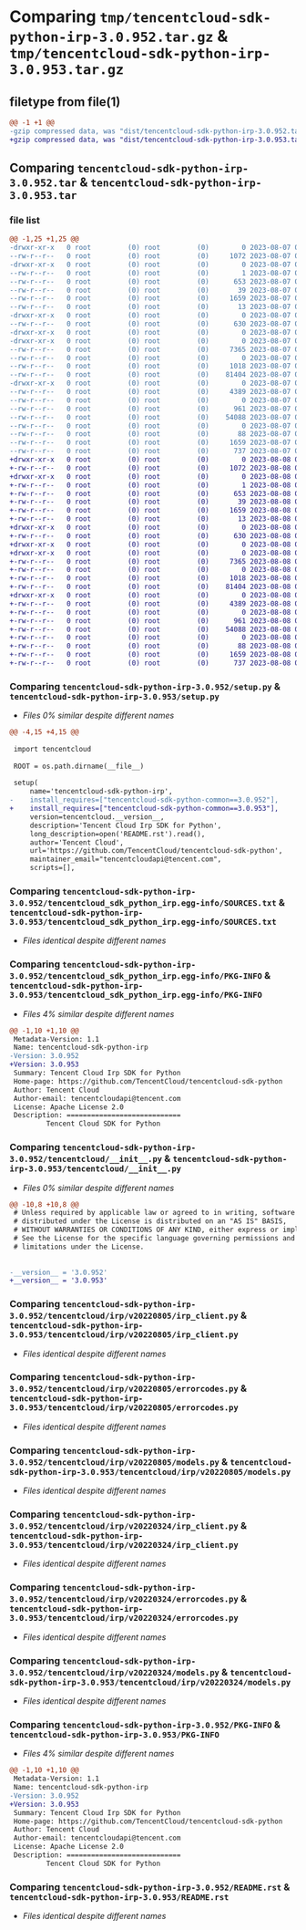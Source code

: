 # Comparing `tmp/tencentcloud-sdk-python-irp-3.0.952.tar.gz` & `tmp/tencentcloud-sdk-python-irp-3.0.953.tar.gz`

## filetype from file(1)

```diff
@@ -1 +1 @@
-gzip compressed data, was "dist/tencentcloud-sdk-python-irp-3.0.952.tar", last modified: Mon Aug  7 08:56:14 2023, max compression
+gzip compressed data, was "dist/tencentcloud-sdk-python-irp-3.0.953.tar", last modified: Tue Aug  8 00:27:26 2023, max compression
```

## Comparing `tencentcloud-sdk-python-irp-3.0.952.tar` & `tencentcloud-sdk-python-irp-3.0.953.tar`

### file list

```diff
@@ -1,25 +1,25 @@
-drwxr-xr-x   0 root         (0) root         (0)        0 2023-08-07 08:56:14.000000 tencentcloud-sdk-python-irp-3.0.952/
--rw-r--r--   0 root         (0) root         (0)     1072 2023-08-07 08:56:14.000000 tencentcloud-sdk-python-irp-3.0.952/setup.py
-drwxr-xr-x   0 root         (0) root         (0)        0 2023-08-07 08:56:14.000000 tencentcloud-sdk-python-irp-3.0.952/tencentcloud_sdk_python_irp.egg-info/
--rw-r--r--   0 root         (0) root         (0)        1 2023-08-07 08:56:14.000000 tencentcloud-sdk-python-irp-3.0.952/tencentcloud_sdk_python_irp.egg-info/dependency_links.txt
--rw-r--r--   0 root         (0) root         (0)      653 2023-08-07 08:56:14.000000 tencentcloud-sdk-python-irp-3.0.952/tencentcloud_sdk_python_irp.egg-info/SOURCES.txt
--rw-r--r--   0 root         (0) root         (0)       39 2023-08-07 08:56:14.000000 tencentcloud-sdk-python-irp-3.0.952/tencentcloud_sdk_python_irp.egg-info/requires.txt
--rw-r--r--   0 root         (0) root         (0)     1659 2023-08-07 08:56:14.000000 tencentcloud-sdk-python-irp-3.0.952/tencentcloud_sdk_python_irp.egg-info/PKG-INFO
--rw-r--r--   0 root         (0) root         (0)       13 2023-08-07 08:56:14.000000 tencentcloud-sdk-python-irp-3.0.952/tencentcloud_sdk_python_irp.egg-info/top_level.txt
-drwxr-xr-x   0 root         (0) root         (0)        0 2023-08-07 08:56:14.000000 tencentcloud-sdk-python-irp-3.0.952/tencentcloud/
--rw-r--r--   0 root         (0) root         (0)      630 2023-08-07 08:56:14.000000 tencentcloud-sdk-python-irp-3.0.952/tencentcloud/__init__.py
-drwxr-xr-x   0 root         (0) root         (0)        0 2023-08-07 08:56:14.000000 tencentcloud-sdk-python-irp-3.0.952/tencentcloud/irp/
-drwxr-xr-x   0 root         (0) root         (0)        0 2023-08-07 08:56:14.000000 tencentcloud-sdk-python-irp-3.0.952/tencentcloud/irp/v20220805/
--rw-r--r--   0 root         (0) root         (0)     7365 2023-08-07 08:56:14.000000 tencentcloud-sdk-python-irp-3.0.952/tencentcloud/irp/v20220805/irp_client.py
--rw-r--r--   0 root         (0) root         (0)        0 2023-08-07 08:56:14.000000 tencentcloud-sdk-python-irp-3.0.952/tencentcloud/irp/v20220805/__init__.py
--rw-r--r--   0 root         (0) root         (0)     1018 2023-08-07 08:56:14.000000 tencentcloud-sdk-python-irp-3.0.952/tencentcloud/irp/v20220805/errorcodes.py
--rw-r--r--   0 root         (0) root         (0)    81404 2023-08-07 08:56:14.000000 tencentcloud-sdk-python-irp-3.0.952/tencentcloud/irp/v20220805/models.py
-drwxr-xr-x   0 root         (0) root         (0)        0 2023-08-07 08:56:14.000000 tencentcloud-sdk-python-irp-3.0.952/tencentcloud/irp/v20220324/
--rw-r--r--   0 root         (0) root         (0)     4389 2023-08-07 08:56:14.000000 tencentcloud-sdk-python-irp-3.0.952/tencentcloud/irp/v20220324/irp_client.py
--rw-r--r--   0 root         (0) root         (0)        0 2023-08-07 08:56:14.000000 tencentcloud-sdk-python-irp-3.0.952/tencentcloud/irp/v20220324/__init__.py
--rw-r--r--   0 root         (0) root         (0)      961 2023-08-07 08:56:14.000000 tencentcloud-sdk-python-irp-3.0.952/tencentcloud/irp/v20220324/errorcodes.py
--rw-r--r--   0 root         (0) root         (0)    54088 2023-08-07 08:56:14.000000 tencentcloud-sdk-python-irp-3.0.952/tencentcloud/irp/v20220324/models.py
--rw-r--r--   0 root         (0) root         (0)        0 2023-08-07 08:56:14.000000 tencentcloud-sdk-python-irp-3.0.952/tencentcloud/irp/__init__.py
--rw-r--r--   0 root         (0) root         (0)       88 2023-08-07 08:56:14.000000 tencentcloud-sdk-python-irp-3.0.952/setup.cfg
--rw-r--r--   0 root         (0) root         (0)     1659 2023-08-07 08:56:14.000000 tencentcloud-sdk-python-irp-3.0.952/PKG-INFO
--rw-r--r--   0 root         (0) root         (0)      737 2023-08-07 08:56:14.000000 tencentcloud-sdk-python-irp-3.0.952/README.rst
+drwxr-xr-x   0 root         (0) root         (0)        0 2023-08-08 00:27:26.000000 tencentcloud-sdk-python-irp-3.0.953/
+-rw-r--r--   0 root         (0) root         (0)     1072 2023-08-08 00:27:26.000000 tencentcloud-sdk-python-irp-3.0.953/setup.py
+drwxr-xr-x   0 root         (0) root         (0)        0 2023-08-08 00:27:26.000000 tencentcloud-sdk-python-irp-3.0.953/tencentcloud_sdk_python_irp.egg-info/
+-rw-r--r--   0 root         (0) root         (0)        1 2023-08-08 00:27:26.000000 tencentcloud-sdk-python-irp-3.0.953/tencentcloud_sdk_python_irp.egg-info/dependency_links.txt
+-rw-r--r--   0 root         (0) root         (0)      653 2023-08-08 00:27:26.000000 tencentcloud-sdk-python-irp-3.0.953/tencentcloud_sdk_python_irp.egg-info/SOURCES.txt
+-rw-r--r--   0 root         (0) root         (0)       39 2023-08-08 00:27:26.000000 tencentcloud-sdk-python-irp-3.0.953/tencentcloud_sdk_python_irp.egg-info/requires.txt
+-rw-r--r--   0 root         (0) root         (0)     1659 2023-08-08 00:27:26.000000 tencentcloud-sdk-python-irp-3.0.953/tencentcloud_sdk_python_irp.egg-info/PKG-INFO
+-rw-r--r--   0 root         (0) root         (0)       13 2023-08-08 00:27:26.000000 tencentcloud-sdk-python-irp-3.0.953/tencentcloud_sdk_python_irp.egg-info/top_level.txt
+drwxr-xr-x   0 root         (0) root         (0)        0 2023-08-08 00:27:26.000000 tencentcloud-sdk-python-irp-3.0.953/tencentcloud/
+-rw-r--r--   0 root         (0) root         (0)      630 2023-08-08 00:27:26.000000 tencentcloud-sdk-python-irp-3.0.953/tencentcloud/__init__.py
+drwxr-xr-x   0 root         (0) root         (0)        0 2023-08-08 00:27:26.000000 tencentcloud-sdk-python-irp-3.0.953/tencentcloud/irp/
+drwxr-xr-x   0 root         (0) root         (0)        0 2023-08-08 00:27:26.000000 tencentcloud-sdk-python-irp-3.0.953/tencentcloud/irp/v20220805/
+-rw-r--r--   0 root         (0) root         (0)     7365 2023-08-08 00:27:26.000000 tencentcloud-sdk-python-irp-3.0.953/tencentcloud/irp/v20220805/irp_client.py
+-rw-r--r--   0 root         (0) root         (0)        0 2023-08-08 00:27:26.000000 tencentcloud-sdk-python-irp-3.0.953/tencentcloud/irp/v20220805/__init__.py
+-rw-r--r--   0 root         (0) root         (0)     1018 2023-08-08 00:27:26.000000 tencentcloud-sdk-python-irp-3.0.953/tencentcloud/irp/v20220805/errorcodes.py
+-rw-r--r--   0 root         (0) root         (0)    81404 2023-08-08 00:27:26.000000 tencentcloud-sdk-python-irp-3.0.953/tencentcloud/irp/v20220805/models.py
+drwxr-xr-x   0 root         (0) root         (0)        0 2023-08-08 00:27:26.000000 tencentcloud-sdk-python-irp-3.0.953/tencentcloud/irp/v20220324/
+-rw-r--r--   0 root         (0) root         (0)     4389 2023-08-08 00:27:26.000000 tencentcloud-sdk-python-irp-3.0.953/tencentcloud/irp/v20220324/irp_client.py
+-rw-r--r--   0 root         (0) root         (0)        0 2023-08-08 00:27:26.000000 tencentcloud-sdk-python-irp-3.0.953/tencentcloud/irp/v20220324/__init__.py
+-rw-r--r--   0 root         (0) root         (0)      961 2023-08-08 00:27:26.000000 tencentcloud-sdk-python-irp-3.0.953/tencentcloud/irp/v20220324/errorcodes.py
+-rw-r--r--   0 root         (0) root         (0)    54088 2023-08-08 00:27:26.000000 tencentcloud-sdk-python-irp-3.0.953/tencentcloud/irp/v20220324/models.py
+-rw-r--r--   0 root         (0) root         (0)        0 2023-08-08 00:27:26.000000 tencentcloud-sdk-python-irp-3.0.953/tencentcloud/irp/__init__.py
+-rw-r--r--   0 root         (0) root         (0)       88 2023-08-08 00:27:26.000000 tencentcloud-sdk-python-irp-3.0.953/setup.cfg
+-rw-r--r--   0 root         (0) root         (0)     1659 2023-08-08 00:27:26.000000 tencentcloud-sdk-python-irp-3.0.953/PKG-INFO
+-rw-r--r--   0 root         (0) root         (0)      737 2023-08-08 00:27:26.000000 tencentcloud-sdk-python-irp-3.0.953/README.rst
```

### Comparing `tencentcloud-sdk-python-irp-3.0.952/setup.py` & `tencentcloud-sdk-python-irp-3.0.953/setup.py`

 * *Files 0% similar despite different names*

```diff
@@ -4,15 +4,15 @@
 
 import tencentcloud
 
 ROOT = os.path.dirname(__file__)
 
 setup(
     name='tencentcloud-sdk-python-irp',
-    install_requires=["tencentcloud-sdk-python-common==3.0.952"],
+    install_requires=["tencentcloud-sdk-python-common==3.0.953"],
     version=tencentcloud.__version__,
     description='Tencent Cloud Irp SDK for Python',
     long_description=open('README.rst').read(),
     author='Tencent Cloud',
     url='https://github.com/TencentCloud/tencentcloud-sdk-python',
     maintainer_email="tencentcloudapi@tencent.com",
     scripts=[],
```

### Comparing `tencentcloud-sdk-python-irp-3.0.952/tencentcloud_sdk_python_irp.egg-info/SOURCES.txt` & `tencentcloud-sdk-python-irp-3.0.953/tencentcloud_sdk_python_irp.egg-info/SOURCES.txt`

 * *Files identical despite different names*

### Comparing `tencentcloud-sdk-python-irp-3.0.952/tencentcloud_sdk_python_irp.egg-info/PKG-INFO` & `tencentcloud-sdk-python-irp-3.0.953/tencentcloud_sdk_python_irp.egg-info/PKG-INFO`

 * *Files 4% similar despite different names*

```diff
@@ -1,10 +1,10 @@
 Metadata-Version: 1.1
 Name: tencentcloud-sdk-python-irp
-Version: 3.0.952
+Version: 3.0.953
 Summary: Tencent Cloud Irp SDK for Python
 Home-page: https://github.com/TencentCloud/tencentcloud-sdk-python
 Author: Tencent Cloud
 Author-email: tencentcloudapi@tencent.com
 License: Apache License 2.0
 Description: ============================
         Tencent Cloud SDK for Python
```

### Comparing `tencentcloud-sdk-python-irp-3.0.952/tencentcloud/__init__.py` & `tencentcloud-sdk-python-irp-3.0.953/tencentcloud/__init__.py`

 * *Files 0% similar despite different names*

```diff
@@ -10,8 +10,8 @@
 # Unless required by applicable law or agreed to in writing, software
 # distributed under the License is distributed on an "AS IS" BASIS,
 # WITHOUT WARRANTIES OR CONDITIONS OF ANY KIND, either express or implied.
 # See the License for the specific language governing permissions and
 # limitations under the License.
 
 
-__version__ = '3.0.952'
+__version__ = '3.0.953'
```

### Comparing `tencentcloud-sdk-python-irp-3.0.952/tencentcloud/irp/v20220805/irp_client.py` & `tencentcloud-sdk-python-irp-3.0.953/tencentcloud/irp/v20220805/irp_client.py`

 * *Files identical despite different names*

### Comparing `tencentcloud-sdk-python-irp-3.0.952/tencentcloud/irp/v20220805/errorcodes.py` & `tencentcloud-sdk-python-irp-3.0.953/tencentcloud/irp/v20220805/errorcodes.py`

 * *Files identical despite different names*

### Comparing `tencentcloud-sdk-python-irp-3.0.952/tencentcloud/irp/v20220805/models.py` & `tencentcloud-sdk-python-irp-3.0.953/tencentcloud/irp/v20220805/models.py`

 * *Files identical despite different names*

### Comparing `tencentcloud-sdk-python-irp-3.0.952/tencentcloud/irp/v20220324/irp_client.py` & `tencentcloud-sdk-python-irp-3.0.953/tencentcloud/irp/v20220324/irp_client.py`

 * *Files identical despite different names*

### Comparing `tencentcloud-sdk-python-irp-3.0.952/tencentcloud/irp/v20220324/errorcodes.py` & `tencentcloud-sdk-python-irp-3.0.953/tencentcloud/irp/v20220324/errorcodes.py`

 * *Files identical despite different names*

### Comparing `tencentcloud-sdk-python-irp-3.0.952/tencentcloud/irp/v20220324/models.py` & `tencentcloud-sdk-python-irp-3.0.953/tencentcloud/irp/v20220324/models.py`

 * *Files identical despite different names*

### Comparing `tencentcloud-sdk-python-irp-3.0.952/PKG-INFO` & `tencentcloud-sdk-python-irp-3.0.953/PKG-INFO`

 * *Files 4% similar despite different names*

```diff
@@ -1,10 +1,10 @@
 Metadata-Version: 1.1
 Name: tencentcloud-sdk-python-irp
-Version: 3.0.952
+Version: 3.0.953
 Summary: Tencent Cloud Irp SDK for Python
 Home-page: https://github.com/TencentCloud/tencentcloud-sdk-python
 Author: Tencent Cloud
 Author-email: tencentcloudapi@tencent.com
 License: Apache License 2.0
 Description: ============================
         Tencent Cloud SDK for Python
```

### Comparing `tencentcloud-sdk-python-irp-3.0.952/README.rst` & `tencentcloud-sdk-python-irp-3.0.953/README.rst`

 * *Files identical despite different names*

